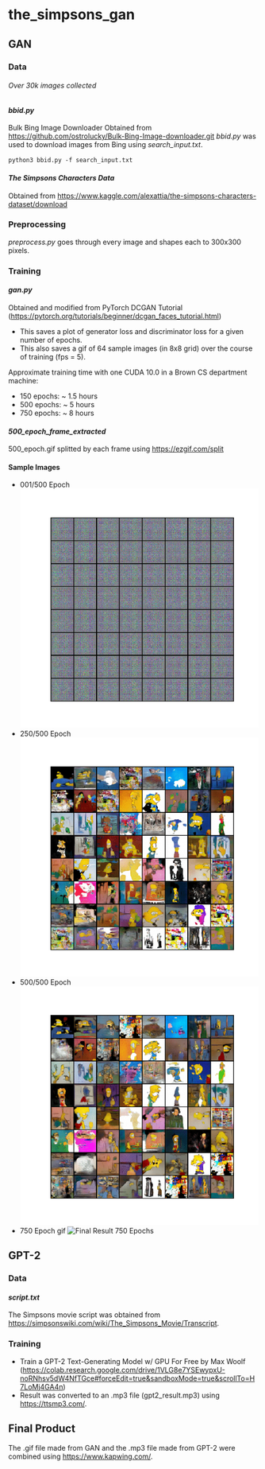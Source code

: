 # the_simpsons_gan
## GAN
### Data
###### Over 30k images collected
#### *bbid.py*
Bulk Bing Image Downloader
Obtained from https://github.com/ostrolucky/Bulk-Bing-Image-downloader.git
*bbid.py* was used to download images from Bing using *search_input.txt*.
```
python3 bbid.py -f search_input.txt
```

#### *The Simpsons Characters Data*
Obtained from https://www.kaggle.com/alexattia/the-simpsons-characters-dataset/download

### Preprocessing
*preprocess.py* goes through every image and shapes each to 300x300 pixels.

### Training
#### *gan.py*
Obtained and modified from PyTorch DCGAN Tutorial (https://pytorch.org/tutorials/beginner/dcgan_faces_tutorial.html)
- This saves a plot of generator loss and discriminator loss for a given number of epochs.
- This also saves a gif of 64 sample images (in 8x8 grid) over the course of training (fps = 5).

Approximate training time with one CUDA 10.0 in a Brown CS department machine:
- 150 epochs: ~ 1.5 hours
- 500 epochs: ~ 5 hours
- 750 epochs: ~ 8 hours

#### *500_epoch_frame_extracted*
500_epoch.gif splitted by each frame using https://ezgif.com/split
#### Sample Images
- 001/500 Epoch
![Sample Image 1](https://github.com/jgong4/the_simpsons_gan/blob/master/500_epoch_frame_extracted/frame_00_delay-0.2s.gif)
- 250/500 Epoch
![Sample Image 2](https://github.com/jgong4/the_simpsons_gan/blob/master/500_epoch_frame_extracted/frame_49_delay-0.2s.gif)
- 500/500 Epoch
![Sample Image 3](https://github.com/jgong4/the_simpsons_gan/blob/master/500_epoch_frame_extracted/frame_97_delay-0.2s.gif)
- 750 Epoch gif
![Final Result 750 Epochs](https://github.com/jgong4/the_simpsons_gan/blob/master/750_epoch.gif)

## GPT-2
### Data
#### *script.txt*
The Simpsons movie script was obtained from https://simpsonswiki.com/wiki/The_Simpsons_Movie/Transcript.

### Training
- Train a GPT-2 Text-Generating Model w/ GPU For Free by Max Woolf (https://colab.research.google.com/drive/1VLG8e7YSEwypxU-noRNhsv5dW4NfTGce#forceEdit=true&sandboxMode=true&scrollTo=H7LoMj4GA4n)
- Result was converted to an .mp3 file (gpt2_result.mp3) using https://ttsmp3.com/.

## Final Product
The .gif file made from GAN and the .mp3 file made from GPT-2 were combined using https://www.kapwing.com/.
